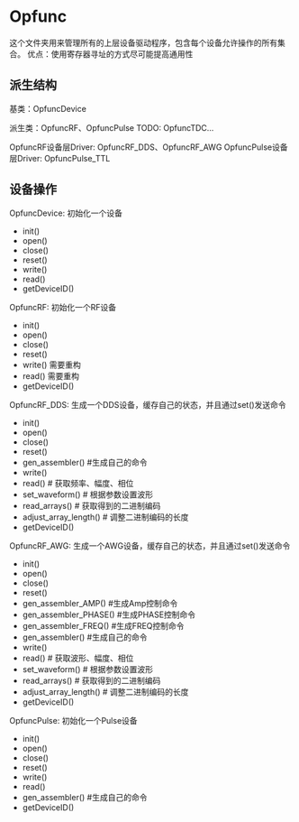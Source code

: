 # Opfunc

这个文件夹用来管理所有的上层设备驱动程序，包含每个设备允许操作的所有集合。
优点：使用寄存器寻址的方式尽可能提高通用性

## 派生结构

基类：OpfuncDevice

派生类：OpfuncRF、OpfuncPulse
TODO: OpfuncTDC...

OpfuncRF设备层Driver: OpfuncRF_DDS、OpfuncRF_AWG
OpfuncPulse设备层Driver: OpfuncPulse_TTL

## 设备操作
OpfuncDevice: 初始化一个设备
- init()
- open()
- close()
- reset()
- write()
- read()
- getDeviceID()

OpfuncRF: 初始化一个RF设备
- init()
- open()
- close()
- reset()
- write() 需要重构
- read() 需要重构
- getDeviceID()

OpfuncRF_DDS: 生成一个DDS设备，缓存自己的状态，并且通过set()发送命令
- init()
- open()
- close()
- reset()
- gen_assembler() #生成自己的命令
- write()
- read() # 获取频率、幅度、相位
- set_waveform() # 根据参数设置波形
- read_arrays() # 获取得到的二进制编码
- adjust_array_length() # 调整二进制编码的长度
- getDeviceID()

OpfuncRF_AWG: 生成一个AWG设备，缓存自己的状态，并且通过set()发送命令
- init()
- open()
- close()
- reset()
- gen_assembler_AMP() #生成Amp控制命令
- gen_assembler_PHASE() #生成PHASE控制命令
- gen_assembler_FREQ() #生成FREQ控制命令
- gen_assembler() #生成自己的命令
- write()
- read() # 获取波形、幅度、相位
- set_waveform() # 根据参数设置波形
- read_arrays() # 获取得到的二进制编码
- adjust_array_length() # 调整二进制编码的长度
- getDeviceID()

OpfuncPulse: 初始化一个Pulse设备
- init()
- open()
- close()
- reset()
- write()
- read()
- gen_assembler() #生成自己的命令
- getDeviceID()
